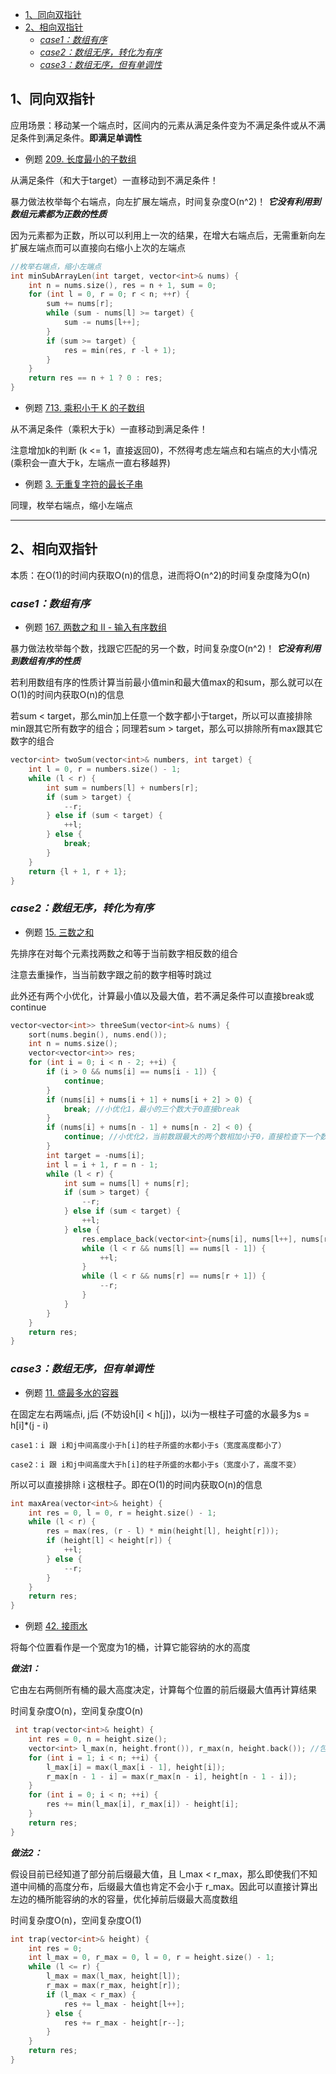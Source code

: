 
- [1、同向双指针](#1同向双指针)
- [2、相向双指针](#2相向双指针)
  - [*case1：数组有序*](#case1数组有序)
  - [*case2：数组无序，转化为有序*](#case2数组无序转化为有序)
  - [*case3：数组无序，但有单调性*](#case3数组无序但有单调性)


## 1、同向双指针

应用场景：移动某一个端点时，区间内的元素从满足条件变为不满足条件或从不满足条件到满足条件。**即满足单调性**

*   例题 [209. 长度最小的子数组](https://leetcode.cn/problems/minimum-size-subarray-sum/description/)

从满足条件（和大于target）一直移动到不满足条件！

暴力做法枚举每个右端点，向左扩展左端点，时间复杂度O(n^2)！ ***它没有利用到数组元素都为正数的性质***

因为元素都为正数，所以可以利用上一次的结果，在增大右端点后，无需重新向左扩展左端点而可以直接向右缩小上次的左端点

```c++
//枚举右端点，缩小左端点
int minSubArrayLen(int target, vector<int>& nums) {
    int n = nums.size(), res = n + 1, sum = 0;
    for (int l = 0, r = 0; r < n; ++r) {
        sum += nums[r];
        while (sum - nums[l] >= target) {
            sum -= nums[l++];
        }
        if (sum >= target) {
            res = min(res, r -l + 1);
        }
    }
    return res == n + 1 ? 0 : res;
}
```

*   例题 [713. 乘积小于 K 的子数组](https://leetcode.cn/problems/subarray-product-less-than-k/description/)

从不满足条件（乘积大于k）一直移动到满足条件！

注意增加k的判断 (k <= 1，直接返回0)，不然得考虑左端点和右端点的大小情况 (乘积会一直大于k，左端点一直右移越界)

*   例题 [3. 无重复字符的最长子串](https://leetcode.cn/problems/longest-substring-without-repeating-characters/description/)

同理，枚举右端点，缩小左端点

---

## 2、相向双指针

本质：在O(1)的时间内获取O(n)的信息，进而将O(n^2)的时间复杂度降为O(n)

### *case1：数组有序*

*   例题 [167. 两数之和 II - 输入有序数组](https://leetcode.cn/problems/two-sum-ii-input-array-is-sorted/description/)

暴力做法枚举每个数，找跟它匹配的另一个数，时间复杂度O(n^2)！ ***它没有利用到数组有序的性质***

若利用数组有序的性质计算当前最小值min和最大值max的和sum，那么就可以在O(1)的时间内获取O(n)的信息

若sum < target，那么min加上任意一个数字都小于target，所以可以直接排除min跟其它所有数字的组合；同理若sum > target，那么可以排除所有max跟其它数字的组合

```c++
vector<int> twoSum(vector<int>& numbers, int target) {
    int l = 0, r = numbers.size() - 1;
    while (l < r) {
        int sum = numbers[l] + numbers[r];
        if (sum > target) {
            --r;
        } else if (sum < target) {
            ++l;
        } else {
            break;
        }
    }
    return {l + 1, r + 1};
}
```


### *case2：数组无序，转化为有序*

*   例题 [15. 三数之和](https://leetcode.cn/problems/3sum/description/)

先排序在对每个元素找两数之和等于当前数字相反数的组合

注意去重操作，当当前数字跟之前的数字相等时跳过

此外还有两个小优化，计算最小值以及最大值，若不满足条件可以直接break或continue

```c++
vector<vector<int>> threeSum(vector<int>& nums) {
    sort(nums.begin(), nums.end());
    int n = nums.size();
    vector<vector<int>> res;
    for (int i = 0; i < n - 2; ++i) {
        if (i > 0 && nums[i] == nums[i - 1]) {
            continue;
        }
        if (nums[i] + nums[i + 1] + nums[i + 2] > 0) {
            break; //小优化1，最小的三个数大于0直接break
        }
        if (nums[i] + nums[n - 1] + nums[n - 2] < 0) {
            continue; //小优化2，当前数跟最大的两个数相加小于0，直接检查下一个数
        }
        int target = -nums[i];
        int l = i + 1, r = n - 1;
        while (l < r) {
            int sum = nums[l] + nums[r];
            if (sum > target) {
                --r;
            } else if (sum < target) {
                ++l;
            } else {
                res.emplace_back(vector<int>{nums[i], nums[l++], nums[r--]});
                while (l < r && nums[l] == nums[l - 1]) {
                    ++l;
                }
                while (l < r && nums[r] == nums[r + 1]) {
                    --r;
                }
            }
        }
    }
    return res;
}
```

### *case3：数组无序，但有单调性*

*   例题 [11. 盛最多水的容器](https://leetcode.cn/problems/container-with-most-water/description/)

在固定左右两端点i, j后 (不妨设h[i] < h[j])，以i为一根柱子可盛的水最多为s = h[i]*(j - i)

    case1：i 跟 i和j中间高度小于h[i]的柱子所盛的水都小于s（宽度高度都小了）

    case2：i 跟 i和j中间高度大于h[i]的柱子所盛的水都小于s（宽度小了，高度不变）

所以可以直接排除 i 这根柱子。即在O(1)的时间内获取O(n)的信息

```c++
int maxArea(vector<int>& height) {
    int res = 0, l = 0, r = height.size() - 1;
    while (l < r) {
        res = max(res, (r - l) * min(height[l], height[r]));
        if (height[l] < height[r]) {
            ++l;
        } else {
            --r;
        }
    }
    return res;
}
```

*   例题 [42. 接雨水](https://leetcode.cn/problems/trapping-rain-water/description/)

将每个位置看作是一个宽度为1的桶，计算它能容纳的水的高度

***做法1：***

它由左右两侧所有桶的最大高度决定，计算每个位置的前后缀最大值再计算结果

时间复杂度O(n)，空间复杂度O(n)

```c++
 int trap(vector<int>& height) {
    int res = 0, n = height.size();
    vector<int> l_max(n, height.front()), r_max(n, height.back()); //包含自己的前后缀最高柱子
    for (int i = 1; i < n; ++i) {
        l_max[i] = max(l_max[i - 1], height[i]);
        r_max[n - 1 - i] = max(r_max[n - i], height[n - 1 - i]);
    }
    for (int i = 0; i < n; ++i) {
        res += min(l_max[i], r_max[i]) - height[i];
    }
    return res;
}
```

***做法2：***

假设目前已经知道了部分前后缀最大值，且 l_max < r_max，那么即使我们不知道中间桶的高度分布，后缀最大值也肯定不会小于 r_max。因此可以直接计算出左边的桶所能容纳的水的容量，优化掉前后缀最大高度数组

时间复杂度O(n)，空间复杂度O(1)

```c++
int trap(vector<int>& height) {
    int res = 0;
    int l_max = 0, r_max = 0, l = 0, r = height.size() - 1;
    while (l <= r) {
        l_max = max(l_max, height[l]);
        r_max = max(r_max, height[r]);
        if (l_max < r_max) {
            res += l_max - height[l++];
        } else {
            res += r_max - height[r--];
        }
    }
    return res;
}
```

